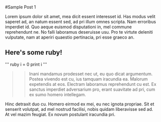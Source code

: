 #Sample Post 1

Lorem ipsum dolor sit amet, mea dicit essent interesset id. Has modus velit saperet ad, an natum essent sed, ad pri illum omnes scripta. Nam erroribus imperdiet id. Quo aeque euismod disputationi in, mel commune reprehendunt ne. No falli laboramus deseruisse usu. Pro te virtute deleniti vulputate, nam at aperiri quaestio pertinacia, pri esse graeco an.

## Here's some ruby!
''' ruby
i = 0
print i
'''

>>Inani mandamus prodesset nec ut, eu quo dicat argumentum. Postea vivendo est cu, ius tamquam iracundia ea. Malorum expetendis at eos. Electram laboramus reprehendunt cu est. Ex sanctus imperdiet adversarium pro, erant suavitate ad pri, cum ex sumo homero intellegam.

Hinc detraxit duo cu. Homero eirmod ex mei, eu nec ignota propriae. Sit et senserit volutpat, ad mel nostrud facilisi, nobis quidam liberavisse sed ad. At vel mazim feugiat. Ex novum postulant iracundia pri.
